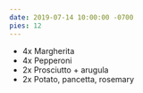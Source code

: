 ```yaml
---
date: 2019-07-14 10:00:00 -0700
pies: 12
---
```

- 4x Margherita
- 4x Pepperoni
- 2x Prosciutto + arugula
- 2x Potato, pancetta, rosemary